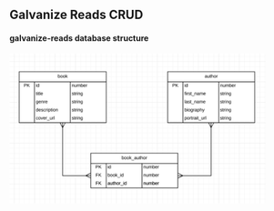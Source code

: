 ## Galvanize Reads CRUD

#### galvanize-reads database structure
<img src="./public/images/galvanize-reads-db.png" width="450">
